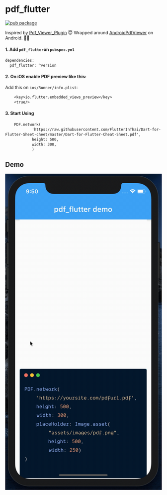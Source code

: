 # pdf_flutter
[![pub package](https://img.shields.io/pub/v/pdf_flutter.svg)](https://pub.dartlang.org/packages/pdf_flutter)

Inspired by [Pdf_Viewer_Plugin](https://github.com/lubritto/Pdf_Viewer_Plugin) 😇
Wrapped around [AndroidPdfViewer](https://github.com/barteksc/AndroidPdfViewer) on Android. 🙏🏼

#### 1. Add `pdf_flutter`on `pubspec.yml` 

    dependencies:
      pdf_flutter: ^version

#### 2. On iOS enable PDF preview like this:

Add this on `ios/Runner/info.plist`:

        <key>io.flutter.embedded_views_preview</key>
        <true/>

#### 3. Start Using

        PDF.network(
                'https://raw.githubusercontent.com/FlutterInThai/Dart-for-Flutter-Sheet-cheet/master/Dart-for-Flutter-Cheat-Sheet.pdf',
                height: 500,
                width: 300,
                )
                
## Demo
            
![demo](art/pdf_flutter.gif)
